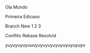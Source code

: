 Ola Mundo

Primeira Edicaoo

Branch New 1 2 3

Conflito Rebase Resolvid



yuyuyuyuyuuuyuyuyuyuyuyuyuyuyuyo
